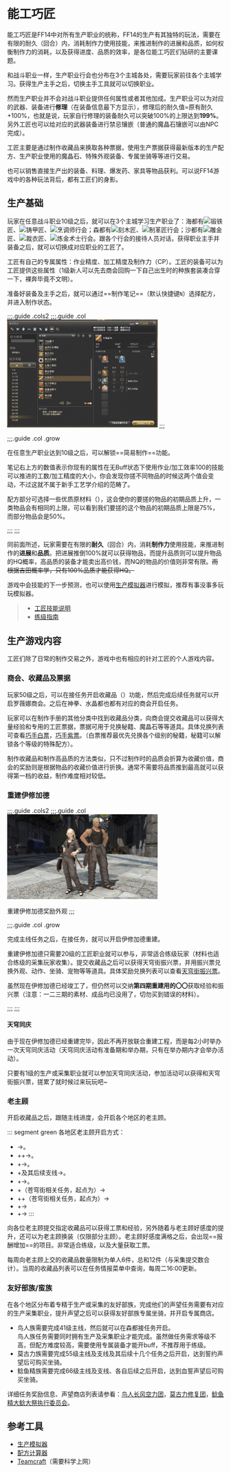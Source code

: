 # 能工巧匠
<FloatTOC />

能工巧匠是FF14中对所有生产职业的统称，FF14的生产有其独特的玩法，需要在有限的耐久（回合）内，消耗制作力使用技能，来推进制作的进展和品质，如何权衡制作力的消耗，以及获得进度、品质的效率，是各位能工巧匠们钻研的主要课题。

和战斗职业一样，生产职业行会也分布在3个主城各处，需要玩家前往各个主城学习。获得生产主手之后，切换主手工具就可以切换职业。

然而生产职业并不会对战斗职业提供任何属性或者其他加成。生产职业可以为对应的武器、装备进行**修理**（在装备信息最下方显示），修理后的耐久值=原有耐久+100%，也就是说，玩家自行修理的装备耐久可以突破100%的上限达到**199%**。另外工匠也可以给对应的武器装备进行禁忌镶嵌（普通的魔晶石镶嵌可以由NPC完成）。

工匠主要是通过制作收藏品<i class="xiv collectables"></i>来换取各种票据，使用生产票据获得最新版本的生产配方、生产职业使用的魔晶石、特殊外观装备、专属坐骑等等进行交易。

也可以销售直接生产出的装备、料理、爆发药、家具等物品获利。可以说FF14游戏中的各种玩法背后，都有工匠们的身影。

## 生产基础

玩家在任意战斗职业10级之后，就可以在3个主城学习生产职业了：海都有<img src="/images/jobs/blacksmith.png" class="no-zoom sm-icon" width="24"/>锻铁匠、<img src="/images/jobs/armorer.png" class="no-zoom sm-icon" width="24"/>铸甲匠、<img src="/images/jobs/culinarian.png" class="no-zoom sm-icon" width="24"/>烹调师行会；森都有<img src="/images/jobs/carpenter.png" class="no-zoom sm-icon" width="24"/>刻木匠、<img src="/images/jobs/leatherworker.png" class="no-zoom sm-icon" width="24"/>制革匠行会；沙都有<img src="/images/jobs/goldsmith.png" class="no-zoom sm-icon" width="24"/>雕金匠、<img src="/images/jobs/weaver.png" class="no-zoom sm-icon" width="24"/>裁衣匠、<img src="/images/jobs/alchemist.png" class="no-zoom sm-icon" width="24"/>炼金术士行会。跟各个行会的接待人员对话，获得职业主手并装备之后，就可以切换成对应职业的工匠了。

工匠有自己的专属属性：作业精度、加工精度及制作力（CP）。工匠的装备可以为工匠提供这些属性（1级新人可以先去商会回购一下自己出生时的种族套装凑合穿一下，裸奔毕竟不文明）。

准备好装备及主手之后，就可以通过==制作笔记==（默认快捷键`N`）选择配方，并进入制作状态。

;;;.guide .cols2
;;;.guide .col
<img src="./craft.assets/notebook.png" width="350px" />
;;;

;;;.guide .col .grow

在任意生产职业达到10级之后，可以解锁==简易制作==功能。

笔记右上方的数值表示你现有的属性在无Buff状态下使用作业/加工效率100的技能可以推进的工数/加工精度的大小，你会发现你搓不同物品的时候这两个值会变动，不过这就不属于新手工艺学介绍的范畴了。

配方部分可选择一些优质原材料（<i class="xiv hq"></i>），这会使你的要搓的物品的初期品质上升，一类物品会有相同的上限，可以看到我们要搓的这个物品的初期品质上限是75%，而部分物品会是50%。

;;;
;;;

同前面所述，玩家需要在有限的**耐久**（回合）内，消耗**制作力**使用技能，来推进制作的**进展**和**品质**。把进展推倒100%就可以获得物品，而提升品质则可以提升物品的HQ概率，高品质的装备才能卖出高价钱，而NQ的物品的价值则非常有限。~~而根据吉田概率学，只有100%品质才能获得HQ。~~

游戏中会技能的下一步预测，也可以使用[生产模拟器](#参考工具)进行模拟，推荐有事没事多玩玩模拟器。

> - [工匠技能说明](/topic/craft-action.md)
> - [练级指南](/topic/craft-levelup.md)

<!--专家-->

## 生产游戏内容

工匠们除了日常的制作交易之外，游戏中也有相应的针对工匠的个人游戏内容。

### 商会、收藏品及票据

玩家50级之后，可以在<pos name="伊修加德基础层" :x="10.2" :y="10.5" />接任务<quest name="一流工匠的新工作" type="plus" />开启收藏品（<i class="xiv collectables"></i>）功能，然后完成后续任务<quest name="打开新世界的大门" type="plus" />就可以开启罗薇娜商会。之后在神拳、水晶都也都有对应的商会开启任务。

玩家可以在制作手册的其他分类中找到收藏品分类，向商会提交收藏品可以获得大量经验和专用的工匠票据，票据可用于兑换秘籍、魔晶石等等道具。具体兑换列表可查看[巧手白票](https://ff14.huijiwiki.com/wiki/%E5%B7%A7%E6%89%8B%E7%99%BD%E7%A5%A8)，[巧手紫票](https://ff14.huijiwiki.com/wiki/%E5%B7%A7%E6%89%8B%E7%B4%AB%E7%A5%A8)。（白票推荐最优先兑换各个级别的秘籍，秘籍可以解锁各个等级的特殊配方）。

制作收藏品<i class="xiv collectables"></i>和制作高品质<i class="xiv hq"></i>的方法类似，只不过制作时的品质会折算为收藏价值，商会的奖励则是根据物品的收藏价值进行折换。通常不需要将品质推到最高就可以获得第一档的收益，制作难度相对较低。

### 重建伊修加德

;;;.guide .cols2
;;;.guide .col
<img src="./craft.assets/rebuild_reward.jpg" width="350px" />

重建伊修加德奖励外观
;;;

;;;.guide .col .grow

完成主线任务<quest name="绝命怒嚎" type="main"/>之后，在<pos name="伊修加德基础层" :x="9.7" :y="11.6" />接任务<quest name="仰望天穹之街" type="plus" />，就可以开启伊修加德重建。

重建伊修加德只需要20级的工匠职业就可以参与，非常适合练级玩家（材料也适合练级的采集玩家收集）。提交收藏品之后可以获得天穹街振兴票，并用振兴票兑换外观、动作、坐骑、宠物等等道具。具体奖励兑换列表可以查看[天穹街振兴票](https://ff14.huijiwiki.com/wiki/%E5%A4%A9%E7%A9%B9%E8%A1%97%E6%8C%AF%E5%85%B4%E7%A5%A8)。

虽然现在伊修加德已经竣工了，但仍然可以交纳**第四期重建用的〇〇**获取经验和振兴票（注意：一二三期的素材、成品均已没用了，切勿买到错误的材料）。

;;;
;;;

#### 天穹同庆

由于现在伊修加德已经重建完毕，因此不再开放联合重建工程，而是每2小时举办一次天穹同庆活动（天穹同庆活动有准备期和举办期，只有在举办期内才会举办活动）。

只要有1级的生产或采集职业就可以参加天穹同庆活动，参加活动可以获得<item name="庆典礼物箱" />和天穹街振兴票，搓累了就时候过来玩玩吧~

### 老主顾

开启收藏品之后，跟随主线进度，会开启各个地区的老主顾。

::: segment green 
各地区老主顾开启方式：
- <quest name="打开新世界的大门" type="plus" />→<quest name="熙洛·阿里亚珀的老主顾" type="plus" />。
- <quest name="红莲之狂潮" type="main" />+<quest name="熙洛·阿里亚珀的老主顾" type="plus" />+<quest name="阿答儿金部的继承者" />→<quest name="亚德基拉的老主顾" type="plus" />。
- <quest name="英雄归来" type="main" />+<quest name="生意兴隆" />→<quest name="梅·娜格的老主顾" type="plus" />。
- <quest name="梅·娜格的老主顾" type="plus" />+<quest name="紫水宫的异变" type="plus" />及其后续支线→<quest name="红的老主顾" type="plus" />。
- <quest name="迈向未来" type="main" />+<quest name="诚信为本——莫雯卓越商会" />→<quest name="凯·希尔的老主顾" type="plus" />。
- <quest name="打开新世界的大门" type="plus" />+<quest name="缔造新篇龙诗之翼" type="plus" />（苍穹街相关任务，起点为<quest name="仰望天穹之街" type="plus" />）→<quest name="艾尔·图的老主顾" type="plus" />
- <quest name="打开新世界的大门" type="plus" />+<quest name="吹进云雾街的变革之风" type="plus" />+<quest name="天穹之下露出笑容" type="plus" />（苍穹街相关任务，起点为<quest name="仰望天穹之街" type="plus" />）→<quest name="狄兰达尔伯爵的老主顾" type="plus" />
- <quest name="打开新世界的大门" type="plus" />+<quest name="晓月之终途" type="main" />→<quest name="阿梅莉安丝的老主顾" type="plus" />
- <quest name="打开新世界的大门" type="plus" />+<quest name="晓月之终途" type="main" />→<quest name="安登的老主顾" type="plus" />
:::

向各位老主顾提交指定收藏品可以获得工票和经验，另外随着与老主顾好感度的提升，还可以为老主顾换装（仅限部分主顾）。老主顾好感度满格之后，会出现==报酬增加==的项目。非常适合练级，以及大量获取工票。

每周向老主顾上交的收藏品数量限制为单人6件，总和12件（与采集提交数合计）。当周的收藏品列表可以在任务情报菜单中查询，每周二<i class="xiv local-time-chs"></i>16:00更新。

### 友好部族/蛮族

在各个地区分布着专精于生产或采集的友好部族，完成他们的声望任务需要有对应的生产采集职业，提升声望之后可以获得友好部族专属坐骑，并开启专属商店。

* 鸟人族需要完成41级主线<quest name="石卫塔霸主" type="main" />，然后就可以在森都接任务<quest name="雷雨将至" type="plus" />开启。<br>鸟人族任务需要同时拥有生产及采集职业才能完成。虽然做任务需求等级不高，但配方难度较高，需要使用专属装备才能开buff，不推荐用于练级。
* 莫古力族需要完成55级主线<quest name="狩猎邪龙" type="main" />及支线<quest name="目标入团" type="plus" />及其后续十几个任务之后开启，达到誓约声望后可购买坐骑<item name="孢云棉花糖种子" />。
* 鲶鱼精族需要完成66级主线<quest name="红色的祈愿" type="main" />及支线<quest name="黑鼻" type="plus" />、<quest name="痴迷赏花" type="plus" />各自后续之后开启，达到血誓声望后可购买坐骑<item name="巨鲶鱼神轿笛" />。

详细任务奖励信息、声望商店列表请参看：[鸟人长风空力团](https://ff14.huijiwiki.com/wiki/%E9%95%BF%E9%A3%8E%E7%A9%BA%E5%8A%9B%E5%9B%A2)，[莫古力修复团](https://ff14.huijiwiki.com/wiki/%E8%8E%AB%E5%8F%A4%E5%8A%9B%E4%BF%AE%E5%A4%8D%E5%9B%A2)，[鲶鱼精大鲶大祭执行委员会](https://ff14.huijiwiki.com/wiki/%E5%A4%A7%E9%B2%B6%E5%A4%A7%E7%A5%AD%E6%89%A7%E8%A1%8C%E5%A7%94%E5%91%98%E4%BC%9A)。

## 参考工具

- [生产模拟器](http://ffxiv.tk/crafter/#/simulator) 
- [配方计算器](http://5p.nbbjack.com/#/cal)
- [Teamcraft](https://ffxivteamcraft.com/search)（需要科学上网）
